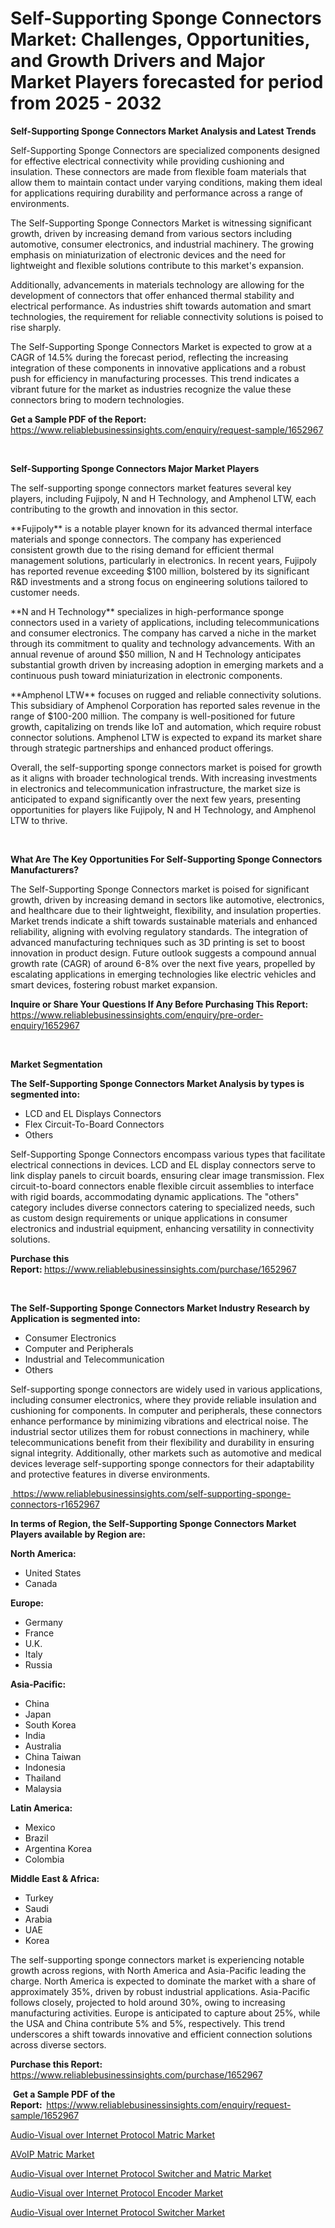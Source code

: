 <p><h1>Self-Supporting Sponge Connectors Market: Challenges, Opportunities, and Growth Drivers and Major Market Players forecasted for period from 2025 - 2032</h1></p><p><strong>Self-Supporting Sponge Connectors Market Analysis and Latest Trends</strong></p>
<p><p>Self-Supporting Sponge Connectors are specialized components designed for effective electrical connectivity while providing cushioning and insulation. These connectors are made from flexible foam materials that allow them to maintain contact under varying conditions, making them ideal for applications requiring durability and performance across a range of environments.</p><p>The Self-Supporting Sponge Connectors Market is witnessing significant growth, driven by increasing demand from various sectors including automotive, consumer electronics, and industrial machinery. The growing emphasis on miniaturization of electronic devices and the need for lightweight and flexible solutions contribute to this market's expansion. </p><p>Additionally, advancements in materials technology are allowing for the development of connectors that offer enhanced thermal stability and electrical performance. As industries shift towards automation and smart technologies, the requirement for reliable connectivity solutions is poised to rise sharply. </p><p>The Self-Supporting Sponge Connectors Market is expected to grow at a CAGR of 14.5% during the forecast period, reflecting the increasing integration of these components in innovative applications and a robust push for efficiency in manufacturing processes. This trend indicates a vibrant future for the market as industries recognize the value these connectors bring to modern technologies.</p></p>
<p><strong>Get a Sample PDF of the Report:&nbsp;</strong> <a href="https://www.reliablebusinessinsights.com/enquiry/request-sample/1652967?utm_campaign=117&utm_medium=2&utm_source=Github&utm_content=ia&utm_term=06042025&utm_id=self-supporting-sponge-connectors">https://www.reliablebusinessinsights.com/enquiry/request-sample/1652967</a></p>
<p>&nbsp;</p>
<p><strong>Self-Supporting Sponge Connectors Major Market Players</strong></p>
<p><p>The self-supporting sponge connectors market features several key players, including Fujipoly, N and H Technology, and Amphenol LTW, each contributing to the growth and innovation in this sector.</p><p>**Fujipoly** is a notable player known for its advanced thermal interface materials and sponge connectors. The company has experienced consistent growth due to the rising demand for efficient thermal management solutions, particularly in electronics. In recent years, Fujipoly has reported revenue exceeding $100 million, bolstered by its significant R&D investments and a strong focus on engineering solutions tailored to customer needs.</p><p>**N and H Technology** specializes in high-performance sponge connectors used in a variety of applications, including telecommunications and consumer electronics. The company has carved a niche in the market through its commitment to quality and technology advancements. With an annual revenue of around $50 million, N and H Technology anticipates substantial growth driven by increasing adoption in emerging markets and a continuous push toward miniaturization in electronic components.</p><p>**Amphenol LTW** focuses on rugged and reliable connectivity solutions. This subsidiary of Amphenol Corporation has reported sales revenue in the range of $100-200 million. The company is well-positioned for future growth, capitalizing on trends like IoT and automation, which require robust connector solutions. Amphenol LTW is expected to expand its market share through strategic partnerships and enhanced product offerings.</p><p>Overall, the self-supporting sponge connectors market is poised for growth as it aligns with broader technological trends. With increasing investments in electronics and telecommunication infrastructure, the market size is anticipated to expand significantly over the next few years, presenting opportunities for players like Fujipoly, N and H Technology, and Amphenol LTW to thrive.</p></p>
<p>&nbsp;</p>
<p><strong>What Are The Key Opportunities For Self-Supporting Sponge Connectors Manufacturers?</strong></p>
<p><p>The Self-Supporting Sponge Connectors market is poised for significant growth, driven by increasing demand in sectors like automotive, electronics, and healthcare due to their lightweight, flexibility, and insulation properties. Market trends indicate a shift towards sustainable materials and enhanced reliability, aligning with evolving regulatory standards. The integration of advanced manufacturing techniques such as 3D printing is set to boost innovation in product design. Future outlook suggests a compound annual growth rate (CAGR) of around 6-8% over the next five years, propelled by escalating applications in emerging technologies like electric vehicles and smart devices, fostering robust market expansion.</p></p>
<p><strong>Inquire or Share Your Questions If Any Before Purchasing This Report:</strong> <a href="https://www.reliablebusinessinsights.com/enquiry/pre-order-enquiry/1652967?utm_campaign=117&utm_medium=2&utm_source=Github&utm_content=ia&utm_term=06042025&utm_id=self-supporting-sponge-connectors">https://www.reliablebusinessinsights.com/enquiry/pre-order-enquiry/1652967</a></p>
<p>&nbsp;</p>
<p><strong>Market Segmentation</strong></p>
<p><strong>The Self-Supporting Sponge Connectors Market Analysis by types is segmented into:</strong></p>
<p><ul><li>LCD and EL Displays Connectors</li><li>Flex Circuit-To-Board Connectors</li><li>Others</li></ul></p>
<p><p>Self-Supporting Sponge Connectors encompass various types that facilitate electrical connections in devices. LCD and EL display connectors serve to link display panels to circuit boards, ensuring clear image transmission. Flex circuit-to-board connectors enable flexible circuit assemblies to interface with rigid boards, accommodating dynamic applications. The "others" category includes diverse connectors catering to specialized needs, such as custom design requirements or unique applications in consumer electronics and industrial equipment, enhancing versatility in connectivity solutions.</p></p>
<p><strong>Purchase this Report:&nbsp;</strong><a href="https://www.reliablebusinessinsights.com/purchase/1652967?utm_campaign=117&utm_medium=2&utm_source=Github&utm_content=ia&utm_term=06042025&utm_id=self-supporting-sponge-connectors">https://www.reliablebusinessinsights.com/purchase/1652967</a></p>
<p>&nbsp;</p>
<p><strong>The Self-Supporting Sponge Connectors Market Industry Research by Application is segmented into:</strong></p>
<p><ul><li>Consumer Electronics</li><li>Computer and Peripherals</li><li>Industrial and Telecommunication</li><li>Others</li></ul></p>
<p><p>Self-supporting sponge connectors are widely used in various applications, including consumer electronics, where they provide reliable insulation and cushioning for components. In computer and peripherals, these connectors enhance performance by minimizing vibrations and electrical noise. The industrial sector utilizes them for robust connections in machinery, while telecommunications benefit from their flexibility and durability in ensuring signal integrity. Additionally, other markets such as automotive and medical devices leverage self-supporting sponge connectors for their adaptability and protective features in diverse environments.</p></p>
<p><a href="https://www.reliablebusinessinsights.com/self-supporting-sponge-connectors-r1652967?utm_campaign=117&utm_medium=2&utm_source=Github&utm_content=ia&utm_term=06042025&utm_id=self-supporting-sponge-connectors">&nbsp;https://www.reliablebusinessinsights.com/self-supporting-sponge-connectors-r1652967</a></p>
<p><strong>In terms of Region, the Self-Supporting Sponge Connectors Market Players available by Region are:</strong></p>
<p>
    <p> <strong> North America: </strong>
        <ul>
            <li>United States</li>
            <li>Canada</li>
        </ul>
        </p> 
    <p> <strong> Europe: </strong>
        <ul>
            <li>Germany</li>
            <li>France</li>
            <li>U.K.</li>
            <li>Italy</li>
            <li>Russia</li>
        </ul>
        </p> 
    <p> <strong> Asia-Pacific: </strong>
        <ul>
            <li>China</li>
            <li>Japan</li>
            <li>South Korea</li>
            <li>India</li>
            <li>Australia</li>
            <li>China Taiwan</li>
            <li>Indonesia</li>
            <li>Thailand</li>
            <li>Malaysia</li>
        </ul>
        </p> 
    <p> <strong> Latin America: </strong>
        <ul>
            <li>Mexico</li>
            <li>Brazil</li>
            <li>Argentina Korea</li>
            <li>Colombia</li>
        </ul>
        </p> 
    <p> <strong> Middle East & Africa: </strong>
        <ul>
            <li>Turkey</li>
            <li>Saudi</li>
            <li>Arabia</li>
            <li>UAE</li>
            <li>Korea</li>
        </ul>
    </p>
    </p>
<p><p>The self-supporting sponge connectors market is experiencing notable growth across regions, with North America and Asia-Pacific leading the charge. North America is expected to dominate the market with a share of approximately 35%, driven by robust industrial applications. Asia-Pacific follows closely, projected to hold around 30%, owing to increasing manufacturing activities. Europe is anticipated to capture about 25%, while the USA and China contribute 5% and 5%, respectively. This trend underscores a shift towards innovative and efficient connection solutions across diverse sectors.</p></p>
<p><strong>Purchase this Report: </strong><a href="https://www.reliablebusinessinsights.com/purchase/1652967?utm_campaign=117&utm_medium=2&utm_source=Github&utm_content=ia&utm_term=06042025&utm_id=self-supporting-sponge-connectors">https://www.reliablebusinessinsights.com/purchase/1652967</a></p>
<p>&nbsp;<strong>Get a Sample PDF of the Report:&nbsp;&nbsp;</strong><a href="https://www.reliablebusinessinsights.com/enquiry/request-sample/1652967?utm_campaign=117&utm_medium=2&utm_source=Github&utm_content=ia&utm_term=06042025&utm_id=self-supporting-sponge-connectors">https://www.reliablebusinessinsights.com/enquiry/request-sample/1652967</a></p>
<p><strong></strong></p>
<p><p><a href="https://github.com/fabinbuddygc/Market-Research-Report-List-1/blob/main/audio-visual-over-internet-protocol-matric-market.md?utm_campaign=117&utm_medium=2&utm_source=Github&utm_content=ia&utm_term=06042025&utm_id=self-supporting-sponge-connectors">Audio-Visual over Internet Protocol Matric Market</a></p><p><a href="https://github.com/ridchycarlas/Market-Research-Report-List-1/blob/main/avoip-matric-market.md?utm_campaign=117&utm_medium=2&utm_source=Github&utm_content=ia&utm_term=06042025&utm_id=self-supporting-sponge-connectors">AVoIP Matric Market</a></p><p><a href="https://github.com/stohllaackdw/Market-Research-Report-List-1/blob/main/audio-visual-over-internet-protocol-switcher-and-matric-market.md?utm_campaign=117&utm_medium=2&utm_source=Github&utm_content=ia&utm_term=06042025&utm_id=self-supporting-sponge-connectors">Audio-Visual over Internet Protocol Switcher and Matric Market</a></p><p><a href="https://github.com/motanafraxer/Market-Research-Report-List-1/blob/main/audio-visual-over-internet-protocol-encoder-market.md?utm_campaign=117&utm_medium=2&utm_source=Github&utm_content=ia&utm_term=06042025&utm_id=self-supporting-sponge-connectors">Audio-Visual over Internet Protocol Encoder Market</a></p><p><a href="https://github.com/bramsklizas/Market-Research-Report-List-1/blob/main/audio-visual-over-internet-protocol-switcher-market.md?utm_campaign=117&utm_medium=2&utm_source=Github&utm_content=ia&utm_term=06042025&utm_id=self-supporting-sponge-connectors">Audio-Visual over Internet Protocol Switcher Market</a></p></p>